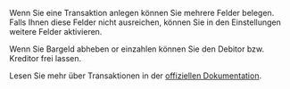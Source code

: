 Wenn Sie eine Transaktion anlegen können Sie mehrere Felder belegen. Falls Ihnen diese Felder nicht ausreichen, können Sie in den Einstellungen weitere Felder aktivieren.

Wenn Sie Bargeld abheben or einzahlen können Sie den Debitor bzw. Kreditor frei lassen.

Lesen Sie mehr über Transaktionen in der [offiziellen Dokumentation](https://firefly-iii.readthedocs.io/en/latest/concepts/transactions.html).